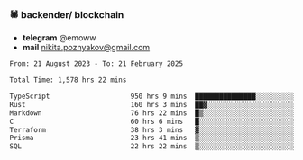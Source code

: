 ### 🕷 backender/ blockchain
- **telegram** @emoww
- **mail** nikita.poznyakov@gmail.com

<!--START_SECTION:waka-->

```txt
From: 21 August 2023 - To: 21 February 2025

Total Time: 1,578 hrs 22 mins

TypeScript                    950 hrs 9 mins  ███████████████░░░░░░░░░░   60.00 %
Rust                          160 hrs 3 mins  ██▓░░░░░░░░░░░░░░░░░░░░░░   10.11 %
Markdown                      76 hrs 22 mins  █▒░░░░░░░░░░░░░░░░░░░░░░░   04.82 %
C                             60 hrs 6 mins   █░░░░░░░░░░░░░░░░░░░░░░░░   03.80 %
Terraform                     38 hrs 3 mins   ▓░░░░░░░░░░░░░░░░░░░░░░░░   02.40 %
Prisma                        23 hrs 41 mins  ▒░░░░░░░░░░░░░░░░░░░░░░░░   01.50 %
SQL                           22 hrs 22 mins  ▒░░░░░░░░░░░░░░░░░░░░░░░░   01.41 %
```

<!--END_SECTION:waka-->




